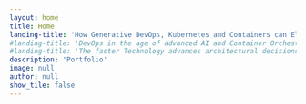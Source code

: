 ```yaml
---
layout: home
title: Home
landing-title: 'How Generative DevOps, Kubernetes and Containers can Elevate Environments - from Local to Production.'
#landing-title: 'DevOps in the age of advanced AI and Container Orchestration'
#landing-title: 'The faster Technology advances architectural decisions eventually be proven wrong.'
description: 'Portfolio'
image: null
author: null
show_tile: false
---
```

<!--
"Three Rings for the Elven-kings under the sky,
Seven for the Dwarf-lords in their halls of stone,
Nine for Mortal Men doomed to die,
One for the Dark Lord on his dark throne
In the Land of Mordor where the Shadows lie.
One Ring to rule them all, One Ring to find them,
One Ring to bring them all and in the darkness bind them
In the Land of Mordor where the Shadows lie."
-->
